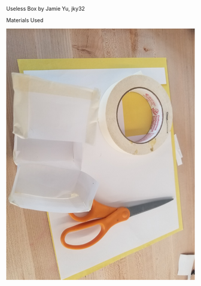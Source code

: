 Useless Box by Jamie Yu, jky32

Materials Used

![materials](https://github.com/jamiekimyu/Interactive-Lab-Hub/blob/master/prelabs/20181001_161940.jpg)
